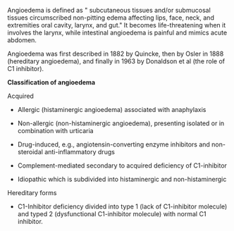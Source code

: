 Angioedema is defined as " subcutaneous tissues and/or submucosal tissues circumscribed non-pitting edema affecting lips, face, neck, and extremities oral cavity, larynx, and gut." It becomes life-threatening when it involves the larynx, while intestinal angioedema is painful and mimics acute abdomen.

Angioedema was first described in 1882 by Quincke, then by Osler in 1888 (hereditary angioedema), and finally in 1963 by Donaldson et al (the role of C1 inhibitor).

**Classification of angioedema**

Acquired

- Allergic (histaminergic angioedema) associated with anaphylaxis

- Non-allergic (non-histaminergic angioedema), presenting isolated or in combination with urticaria

- Drug-induced, e.g., angiotensin-converting enzyme inhibitors and non-steroidal anti-inflammatory drugs

- Complement-mediated secondary to acquired deficiency of C1-inhibitor

- Idiopathic which is subdivided into histaminergic and non-histaminergic

Hereditary forms

- C1-Inhibitor deficiency divided into type 1 (lack of C1-inhibitor molecule) and typed 2 (dysfunctional C1-inhibitor molecule) with normal C1 inhibitor.